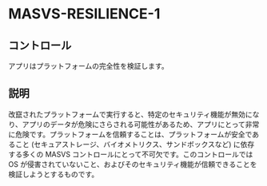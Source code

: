 # MASVS-RESILIENCE-1

## コントロール

アプリはプラットフォームの完全性を検証します。

## 説明

改竄されたプラットフォームで実行すると、特定のセキュリティ機能が無効になり、アプリのデータが危険にさらされる可能性があるため、アプリにとって非常に危険です。プラットフォームを信頼することは、プラットフォームが安全であること (セキュアストレージ、バイオメトリクス、サンドボックスなど) に依存する多くの MASVS コントロールにとって不可欠です。このコントロールでは OS が侵害されていないこと、およびそのセキュリティ機能が信頼できることを検証しようとするものです。
